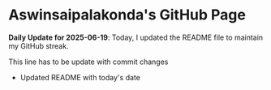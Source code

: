 # Aswinsaipalakonda's GitHub Page



**Daily Update for 2025-06-19**: Today, I updated the README file to maintain my GitHub streak.

This line has to be update with commit changes 
 - Updated README with today's date
